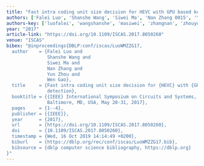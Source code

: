 ```yaml
---
title: "Fast intra coding unit size decision for HEVC with GPU based keypoint detection"
authors: ['Falei Luo', 'Shanshe Wang', 'Siwei Ma', 'Nan Zhang 0015', 'Yun Zhou', 'Wen Gao 0001']
authors-key: ['luofalei', 'wangshanshe', 'masiwei', 'zhangnan', 'zhouyun', 'gaowen']
year: "2017"
article-link: "https://doi.org/10.1109/ISCAS.2017.8050260"
venue: "ISCAS"
bibex: "@inproceedings{DBLP:conf/iscas/LuoWMZZG17,
  author    = {Falei Luo and
               Shanshe Wang and
               Siwei Ma and
               Nan Zhang and
               Yun Zhou and
               Wen Gao},
  title     = {Fast intra coding unit size decision for {HEVC} with {GPU} based keypoint
               detection},
  booktitle = {{IEEE} International Symposium on Circuits and Systems, {ISCAS} 2017,
               Baltimore, MD, USA, May 28-31, 2017},
  pages     = {1--4},
  publisher = {{IEEE}},
  year      = {2017},
  url       = {https://doi.org/10.1109/ISCAS.2017.8050260},
  doi       = {10.1109/ISCAS.2017.8050260},
  timestamp = {Wed, 16 Oct 2019 14:14:49 +0200},
  biburl    = {https://dblp.org/rec/conf/iscas/LuoWMZZG17.bib},
  bibsource = {dblp computer science bibliography, https://dblp.org}
}"
---
```

